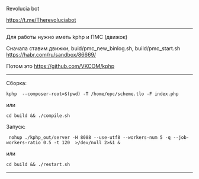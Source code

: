 Revolucia bot

https://t.me/Therevoluciabot

---

Для работы нужно иметь kphp и ПМС (движок)

Сначала ставим движки, buid/pmc_new_binlog.sh, build/pmc_start.sh
https://habr.com/ru/sandbox/86669/

Потом это
https://github.com/VKCOM/kphp

---

Сборка:

```
kphp  --composer-root=$(pwd) -T /home/opc/scheme.tlo -F index.php
```

или

```
cd build && ./compile.sh
```

Запуск:

```
 nohup ./kphp_out/server -H 8088 --use-utf8 --workers-num 5 -q --job-workers-ratio 0.5 -t 120  >/dev/null 2>&1 &

```

или

```
cd build && ./restart.sh
```

---
